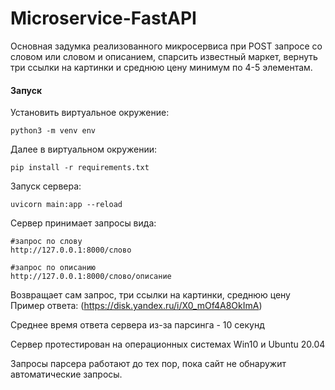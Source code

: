 # Microservice-FastAPI
Основная задумка реализованного микросервиса при POST запросе со словом или словом и описанием, спарсить известный маркет, вернуть три ссылки на картинки и среднюю цену минимум по 4-5 элементам.

#### Запуск
Установить виртуальное окружение:
```
python3 -m venv env
```
Далее в виртуальном окружении:
```
pip install -r requirements.txt
```
Запуск сервера:
```
uvicorn main:app --reload
```
Сервер принимает запросы вида:
```
#запрос по слову
http://127.0.0.1:8000/слово 
```
```
#запрос по описанию
http://127.0.0.1:8000/слово/описание
```
Возвращает сам запрос, три ссылки на картинки, среднюю цену
Пример ответа: (https://disk.yandex.ru/i/X0_mOf4A8OkImA)

Среднее время ответа сервера из-за парсинга - 10 секунд

Сервер протестирован на операционных системах Win10 и Ubuntu 20.04

Запросы парсера работают до тех пор, пока сайт не обнаружит автоматические запросы.
